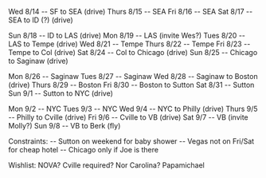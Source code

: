 Wed 8/14 
    -- SF to SEA (drive)
Thurs 8/15 
    -- SEA
Fri 8/16 
    -- SEA
Sat 8/17 
    -- SEA to ID (?) (drive)

Sun 8/18
    -- ID to LAS (drive)
Mon 8/19 
    -- LAS (invite Wes?) 
Tues 8/20 
    -- LAS to Tempe (drive)
Wed 8/21 
    -- Tempe
Thurs 8/22 
    -- Tempe
Fri 8/23 
    -- Tempe to Col (drive)
Sat 8/24 
    -- Col to Chicago (drive)
Sun 8/25 
    -- Chicago to Saginaw (drive)

Mon 8/26 
    -- Saginaw
Tues 8/27 
    -- Saginaw
Wed 8/28 
    -- Saginaw to Boston (drive)
Thurs 8/29 
    -- Boston
Fri 8/30
    -- Boston to Sutton
Sat 8/31
    -- Sutton
Sun 9/1
    -- Sutton to NYC (drive)

Mon 9/2 
    -- NYC
Tues 9/3 
    -- NYC
Wed 9/4 
    -- NYC to Philly (drive)
Thurs 9/5 
    -- Philly to Cville (drive)
Fri 9/6
    -- Cville to VB (drive)
Sat 9/7
    -- VB (invite Molly?)
Sun 9/8
    -- VB to Berk (fly)
     

Constraints:
-- Sutton on weekend for baby shower
-- Vegas not on Fri/Sat for cheap hotel
-- Chicago only if Joe is there





Wishlist:
NOVA?
Cville required?
Nor Carolina?
Papamichael

